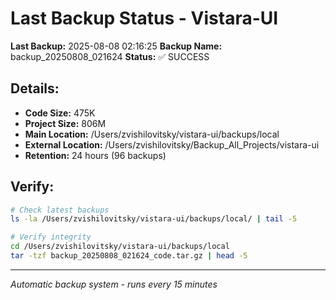# Last Backup Status - Vistara-UI

**Last Backup:** 2025-08-08 02:16:25
**Backup Name:** backup_20250808_021624
**Status:** ✅ SUCCESS

## Details:
- **Code Size:** 475K
- **Project Size:** 806M
- **Main Location:** /Users/zvishilovitsky/vistara-ui/backups/local
- **External Location:** /Users/zvishilovitsky/Backup_All_Projects/vistara-ui
- **Retention:** 24 hours (96 backups)

## Verify:
```bash
# Check latest backups
ls -la /Users/zvishilovitsky/vistara-ui/backups/local/ | tail -5

# Verify integrity
cd /Users/zvishilovitsky/vistara-ui/backups/local
tar -tzf backup_20250808_021624_code.tar.gz | head -5
```

---
*Automatic backup system - runs every 15 minutes*
